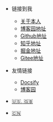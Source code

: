 <!-- _navbar.md -->

* 链接到我  
  * [关于本人]() 
  * [博客园地址]()
  * [Github地址](https://github.com/TesterDevSoul)
  * [知乎地址]()
  * [掘金地址]()
  * [Gitee地址](https://github.com/TesterDevSoul)


* 友情链接
  * [Docsify](https://docsify.js.org/#/)
  * [博客园](https://www.cnblogs.com/)


* [:us:, :uk:](/)
* [:cn:](/zh-cn/)